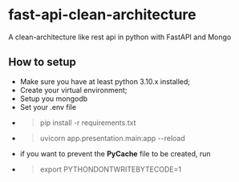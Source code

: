 # fast-api-clean-architecture
A clean-architecture like rest api in python with FastAPI and Mongo


## How to setup
- Make sure you have at least python 3.10.x installed;
- Create your virtual environment;
- Setup you mongodb
- Set your .env file
- > pip install -r requirements.txt
- > uvicorn app.presentation.main:app --reload
- if you want to prevent the __PyCache__ file to be created, run
- > export PYTHONDONTWRITEBYTECODE=1
